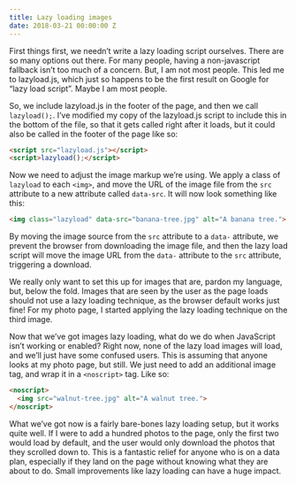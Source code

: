 ```yaml
---
title: Lazy loading images
date: 2018-03-21 00:00:00 Z
---
```


First things first, we needn’t write a lazy loading script ourselves. There are so many options out there. For many people, having a non-javascript fallback isn’t too much of a concern. But, I am not most people. This led me to lazyload.js, which just so happens to be the first result on Google for “lazy load script”. Maybe I am most people.

So, we include lazyload.js in the footer of the page, and then we call `lazyload();`. I’ve modified my copy of the lazyload.js script to include this in the bottom of the file, so that it gets called right after it loads, but it could also be called in the footer of the page like so:

```html
<script src="lazyload.js"></script>
<script>lazyload();</script>
```

Now we need to adjust the image markup we’re using. We apply a class of `lazyload` to each `<img>`, and move the URL of the image file from the `src` attribute to a new attribute called `data-src`. It will now look something like this:

```html
<img class="lazyload" data-src="banana-tree.jpg" alt="A banana tree.">
```

By moving the image source from the `src` attribute to a `data-` attribute, we prevent the browser from downloading the image file, and then the lazy load script will move the image URL from the `data-` attribute to the `src` attribute, triggering a download.

We really only want to set this up for images that are, pardon my language, but, below the fold. Images that are seen by the user as the page loads should not use a lazy loading technique, as the browser default works just fine! For my photo page, I started applying the lazy loading technique on the third image.

Now that we’ve got images lazy loading, what do we do when JavaScript isn’t working or enabled? Right now, none of the lazy load images will load, and we’ll just have some confused users. This is assuming that anyone looks at my photo page, but still. We just need to add an additional image tag, and wrap it in a `<noscript>` tag. Like so:

```html
<noscript>
  <img src="walnut-tree.jpg" alt="A walnut tree.">
</noscript>
```

What we’ve got now is a fairly bare-bones lazy loading setup, but it works quite well. If I were to add a hundred photos to the page, only the first two would load by default, and the user would only download the photos that they scrolled down to. This is a fantastic relief for anyone who is on a data plan, especially if they land on the page without knowing what they are about to do. Small improvements like lazy loading can have a huge impact.
